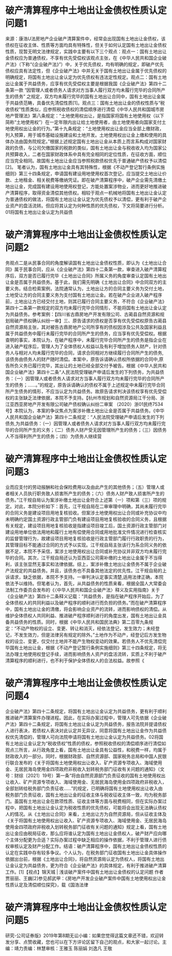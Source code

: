 # 破产清算程序中土地出让金债权性质认定问题1

来源：康浩U法房地产企业破产清算案件中，经常会出现国有土地出让金债权，该债权在征收主体、性质等方面均具有特殊性，但关于如何认定国有土地出让金债权性质，现暂无明文法律规定，实践中主要有以下三个观点：观点一：国有土地出让金债权应为普通债权，不享有优先受偿权该观点主张，在《中华人民共和国企业破产法》（下称“《企业破产法》”）中，关于优先债权，均有明确的规定，即破产优先债权应具有法定性，但《企业破产法》中并无关于国有土地出让金属于优先债权的明确规定，将国有土地出让金认定为优先债权有违法定性规定。观点二：国有土地出让金属于共益债务，应享有优先受偿权主要是根据我国《企业破产法》第四十二条第一款 “因管理人或者债务人请求对方当事人履行双方均未履行完毕的合同所产生的债务” 之规定，双方均未履行完毕的国有土地出让合同中，国有土地出让金属于共益债范畴，具备优先清偿性质[1]。观点三：国有土地出让金的债权性质与“税收债权”性质类似，应参照税收债权的清偿顺序进行清偿《中华人民共和国城市房地产管理法》第八条规定：“土地使用权出让，是指国家将国有土地使用权（以下简称“土地使用权”）在一定年限内出让给土地使用者，由土地使用者向国家支付土地使用权出让金的行为。”第十九条规定：“土地使用权出让金应当全部上缴财政，列入预算，用于城市基础设施建设和土地开发。土地使用权出让金上缴和使用的具体办法由国务院规定。”根据上述规定国有土地出让金从本质上而言系构成对国家财政的负债，与公司欠缴国家的税款的类似，国有土地出让金与税收收入均为国家公共预算收入，二者在国家财政体系中具有完全相同的定位性质，在征收方面，顺位应当完全相同。故国有土地出让金应当参照税款债权优先于普通破产债权予以清偿[2]。  笔者认为，国有土地出让金具有其特殊性，根据《不动产登记暂行条例实施细则》第三十四条规定，申请国有建设用地使用权首次登记，应当提交土地出让价款、土地租金、相关税费等缴纳凭证。即在破产清算程序中，破产企业需先清缴土地出让金，完成国有建设用地使用权登记，方能处置案涉物业，进而更好地推进破产清算程序，取得资金清偿其他债权。相较于观点一机械地将国有土地出让金认定为普通债权的做法，将国有土地出让金认定为优先债权予以清偿，更有利于破产企业资产的盘活流转。但应将其认定为何种性质的优先债权，下文将简要进行分析。01将国有土地出让金认定为共益债

# 破产清算程序中土地出让金债权性质认定问题2

务观点二是从民事合同的角度解读国有土地出让金债权性质，即认为《土地出让合同》属于民事合同，应从《企业破产法》第四十二条第一款，审查进入破产清算程序后，双方是否已履行完毕《土地出让合同》所属义务的角度审查认定国有土地出让金是否属于共益债务。基于此，我们需先明确《土地出让合同》中合同双方的主要义务。结合检索案例，法院通常认为，土地出让方的合同主要义务为交付土地，土地受让方的合同主要义务为支付国有土地出让金。若在破产企业进入破产程序前，土地出让方已经交付土地，则其已履行合同主要义务，不符合《企业破产法》第四十二条第一款规定的双方均未履行完毕合同情形，不能将国有土地出让金认定为共益债务。参考案例：【四川省古鼎房地产开发有限公司、古蔺县自然资源和规划局破产债权确认纠纷一审】三、原告请求的债权是否享有优先受偿权原告古蔺县自然资源局主张，其对被告古鼎房地产公司所享有的债权因涉及公共及国家利益且属于共益债务中履行未履行完毕的合同所产生的债务，应当享有优先受偿权。根据查明的事实，本院认为，在破产程序中，未履行完毕合同所产生的债务是指企业在进入破产程序后，管理人为了全体债权人权益以及有利于增加债务人财产，针对债务人与相对人均未履行完毕的合同，请求合同相对方继续履行合同所产生的债务,该债务由债务人的财产随时清偿。本案中，原告诉请确认债权所依据的合同中,原告所负义务已履行完毕，其出让的土地已经全部交付予被告。根据《中华人民共和国企业破产法》第四十二条“人民法院受理破产申请后发生的下列债务，为共益债务：（一）因管理人或者债务人请求对方当事人履行双方均未履行完毕的合同所产生的债务；……。”的规定，原告诉请确认的债权不属于上述规定中未履行完毕合同所产生债务的情形，不应当认定为共益债务。故原告请求判决该债权享有优先受偿权的主张缺乏法律依据，本院不予支持。【杭州市规划和自然资源局江干分局、浙江亚西亚房地产开发有限公司破产债权确认纠纷二审案 （2020）浙01民终7534号】本院认为，本案的争议焦点为案涉补缴土地出让金是否属于共益债务。《中华人民共和国企业破产法》第四十二条规定：“人民法院受理破产申请后发生的下列债务,为共益债务：（一）因管理人或者债务人请求对方当事人履行双方均未履行完毕的合同所产生的义务；（二）债务人财产受无因管理所产生的债务；（三）因债务人不当得利所产生的债务；（四）为债务人继续营

# 破产清算程序中土地出让金债权性质认定问题3

业而应支付的劳动报酬和社会保险费用以及由此产生的其他债务；（五）管理人或者相关人员执行职务致人损害所产生的债务；（六）债务人财产致人损害所产生的债务。”江干规自局认为案涉补缴土地出让金符合上述第（一）项和第（三）项的规定。对此，本院分析如下：首先，江干规自局在二审审理中明确，其尚未履行完毕的合同义务是建设项目用地复核验收。但案涉土地使用权出让合同或补充协议中均未明确约定国土资源行政主管部门负有建设项目用地复核验收的合同义务，且根据有关规定，建设项目用地复核验收是指建设项目竣工后，国土资源行政主管部门对建设用地单位依法用地和履行土地有偿使用合同或用地批准文件情况进行检查核实的监督管理行为，故建设项目用地复核验收是行政主管部门履行行政职责的行为，其管理目标不能通过合同的方式予以实现。江干规自局主张该行为系合同义务的依据不足，本院不予采信，案涉土地使用权出让合同或补充协议并非双方均未履行完毕的合同。其次，江干规自局还认为亚西亚公司需补缴的土地出让金属于不当得利，该主张显然无事实和法律依据。综上，案涉补缴土地出让金债务不属于企业破产法规定的共益债务。并且，该债务也不具备其他法定的优先性。江干规自局的上诉请求，缺乏依据，本院不予支持。一审判决认定事实清楚,适用法律正确，本院依法予以维持。但笔者认为，首先，从共益债务的性质来看，根据全国人大常委会法制工作委员会发布的《〈中华人民共和国企业破产法〉释义及实用指南》关于《企业破产法》第四十二条释义记载：“共益债务，是指在破产程序开始后，为了全体债权人的共同利益以及破产程序的顺利进行而负担的债务。”而在破产清算程序中，国有土地出让金的清缴，将会影响企业资产的流转，进而影响债权的清偿。从维护全体债权人共同利益、推进破产程序顺利进行的角度出发，国有土地出让金具备共益债务的性质。同时，根据《中华人民共和国民法典》第二百零九条规定：“不动产物权的设立、变更、转让和消灭，经依法登记，发生效力；未经登记，不发生效力，但是法律另有规定的除外。”土地作为不动产，经登记后方发生物权的设立、变更，仅交付土地并不能产生物权变动的效果。若债务人不优先清偿完毕国有土地出让金，根据《不动产登记暂行条例实施细则》第三十四条规定，将无法办理土地使用权登记手续，进而影响债务人资产的盘活流转，实质上不利于破产清算程序的顺利进行，也不利于保护全体债权人的合法权益。故参照《

# 破产清算程序中土地出让金债权性质认定问题4

企业破产法》第四十二条规定，将国有土地出让金认定为共益债务，更有利于顺利推进破产清算案件办理进程。因此，在实际办案过程中，管理人可先依据《企业破产法》第四十二条规定，将国有土地出让金认定为共益债务，报告法院并提请债权人进行表决，若债权人表决对此认定并无异议，同意将国有土地出让金作为共益债权优先清偿的，管理人可向法院申请将国有土地出让金认定为共益债务。02将国有土地出让金认定为“税收债权”性质的债权，参照税收债权的清偿顺序进行清偿如观点三所言，从行政角度上看，国有土地出让金具有公益性，和税费一样，均属于财政收入的一部分。同时，根据财政部、自然资源部、国家税务总局和中国人民银行联合发布的《关于将国有土地使用权出让收入、矿产资源专项收入、海域使用金、无居民海岛使用金四项政府非税收入划转税务部门征收有关问题的通知》（文号：财综〔2021〕19号）第一条“将由自然资源部门负责征收的国有土地使用权出让收入、矿产资源专项收入、海域使用金、无居民海岛使用金四项政府非税收入，全部划转给税务部门负责征收……”的规定，已明确将国有土地使用权出让收入由税务部门负责征收，国有土地出让金的征收主体与税收征收主体一致，均为税务部门。虽国有土地出让金在款项性质、征收主体等方面与税费相同，但在实际办案过程中，把国有土地出让金认定为税收性质的优先债权，可能将会出现无法确认债权人的情况。从《土地出让合同》来看，土地出让方为自然资源局，但从征收主体及《关于将国有土地使用权出让收入、矿产资源专项收入、海域使用金、无居民海岛使用金四项政府非税收入划转税务部门征收有关问题的通知》规定上看，国有土地出让金应由税局征收，那么应将谁认定为国有土地出让金债权人，破产财产应向哪个主体分配更为合适？实际办案过程中缺乏相应的操作依据，不利于管理人进行债权审核认定及财产分配工作。结语：破产清算程序中，国有土地出让金债权性质的认定在实践中存有较多争议。个人认为，在税务部门征收国有土地出让金具体操作依据出台前，根据《土地出让合同》，将自然资源局认定为债权人，将国有土地出让金认定为共益债务，更为符合《企业破产法》的具体规定，有利于推进破产清算工作。[1]【视点】锦天城 | 浅谈破产案件中国有土地出让金债权的认定问题 作者贾丽丽、王巍[2]参见郝武甲：《房地产开发企业破产案件中国有土地使用权出让金性质认定及清偿顺位探究》，载《国浩法律

# 破产清算程序中土地出让金债权性质认定问题5

研究-公司证券版》2019年第8期无讼小编：如果您觉得这篇文章还不错，欢迎转发分享、点赞收藏，您也可以在下方评论区留下自己的观点，和大家一起讨论。主编：靖力责编：林慧审核：王雅玉 陈丽娟 刘逸凡 王敬

